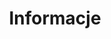 ---
title: Informacje
menu: Informacje  
hidemenu: true
featureslist:
  - title: "Stunning Design"
    content: "I have a passion for creating clean and aesthetic website templates using new development trends."
    link: "WHAT I DO"
    image: "/user/themes/mytheme/images/ikony/marketing-icons/dart-board.svg"
    image_class: ""
  - title: "Responsive Layout"
    content: "All of my websites are created in a way to adapt to different devices, platforms or browsers."
    link: "WHAT I DO"
    image: "/user/themes/mytheme/images/ikony/responsive.svg"
    image_class: "feature-bigger"
  - title: "Pixel Perfect"
    content: "I am developing pixel-perfect websites and apps while maintaining a semantic, modular, and DRY code base."
    link: "WHAT I DO"
    image: "/user/themes/mytheme/images/ikony/laptop.svg"
    image_class: "feature-bigger"
---
